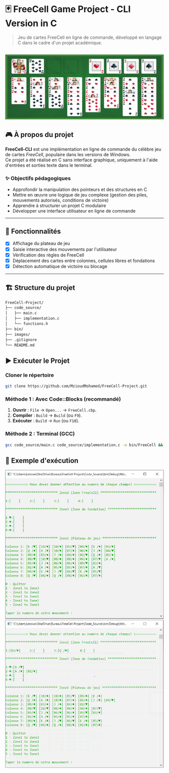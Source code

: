# 🃏 FreeCell Game Project - CLI Version in C

> Jeu de cartes FreeCell en ligne de commande, développé en langage C dans le cadre d'un projet académique.

![FreeCell-Project](images/FreeCell.png)
---

## 🎮 À propos du projet

**FreeCell-CLI** est une implémentation en ligne de commande du célèbre jeu de cartes *FreeCell*, populaire dans les versions de Windows.  
Ce projet a été réalisé en C sans interface graphique, uniquement à l'aide d'entrées et sorties texte dans le terminal.

### ✨ Objectifs pédagogiques

- Approfondir la manipulation des pointeurs et des structures en C
- Mettre en œuvre une logique de jeu complexe (gestion des piles, mouvements autorisés, conditions de victoire)
- Apprendre à structurer un projet C modulaire
- Développer une interface utilisateur en ligne de commande

---

## 🧩 Fonctionnalités

- [x] Affichage du plateau de jeu
- [x] Saisie interactive des mouvements par l'utilisateur
- [x] Vérification des règles de FreeCell
- [x] Déplacement des cartes entre colonnes, cellules libres et fondations
- [x] Détection automatique de victoire ou blocage

---


## 🏗️ Structure du projet

```bash
FreeCell-Project/
├── code_source/
│   ├── main.c              
│   ├── implementation.c    
│   └── functions.h         
├── bin/ 
├── images/                  
├── .gitignore              
└── README.md               
```

## ▶️ Exécuter le Projet

### Cloner le répertoire 
```bash
git clone https://github.com/MzioudMohamed/FreeCell-Project.git
```

### Méthode 1 : Avec Code::Blocks (recommandé)
  
1. **Ouvrir** : `File` → `Open...` → `FreeCell.cbp`.  
2. **Compiler** : `Build` → `Build` (ou `F9`).  
3. **Exécuter** : `Build` → `Run` (ou `F10`).  

### **Méthode 2 : Terminal (GCC)**  
```bash
gcc code_source/main.c code_source/implementation.c -o bin/FreeCell && ./bin/FreeCell
```

## 📸 Exemple d'exécution

![FreeCell-Project](images/image1.png)
![FreeCell-Project](images/image2.png)

